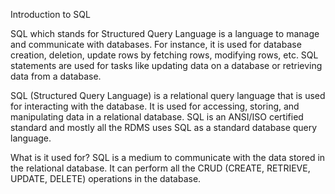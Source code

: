 Introduction to SQL

SQL which stands for Structured Query Language is a language to manage and communicate with databases. For instance, it is used for database creation, deletion, update rows by fetching rows, modifying rows, etc. SQL statements are used for tasks like updating data on a database or retrieving data from a database.

SQL (Structured Query Language) is a relational query language that is used for interacting with the database. It is used for accessing, storing, and manipulating data in a relational database. SQL is an ANSI/ISO certified standard and mostly all the RDMS uses SQL as a standard database query language.

What is it used for?
SQL is a medium to communicate with the data stored in the relational database. It can perform all the CRUD (CREATE, RETRIEVE, UPDATE, DELETE) operations in the database.